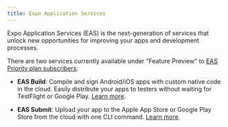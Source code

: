 ```yaml
---
title: Expo Application Services
---
```


Expo Application Services (EAS) is the next-generation of services that unlock new opportunities for improving your apps and development processes.

There are two services currently available under "Feature Preview" to [EAS Priority plan subscribers](https://expo.dev/pricing):

- **EAS Build**: Compile and sign Android/iOS apps with custom native code in the cloud. Easily distribute your apps to testers without waiting for TestFlight or Google Play. [Learn more](/build/introduction.md).

- **EAS Submit**: Upload your app to the Apple App Store or Google Play Store from the cloud with one CLI command. [Learn more](/submit/introduction.md).

<!-- ### See these features in action

TODO: put youtube video here -->
